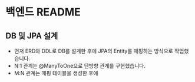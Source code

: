 # 백엔드 README

## DB 및 JPA 설계

- 먼저 ERD와 DDL로 DB를 설계한 후에 JPA의 Entity를 매핑하는 방식으로 작업했습니다.
- N:1 관계는 @ManyToOne으로 단방향 관계를 구현했습니다.
- M:N 관계는 매핑 테이블을 생성한 후에 
